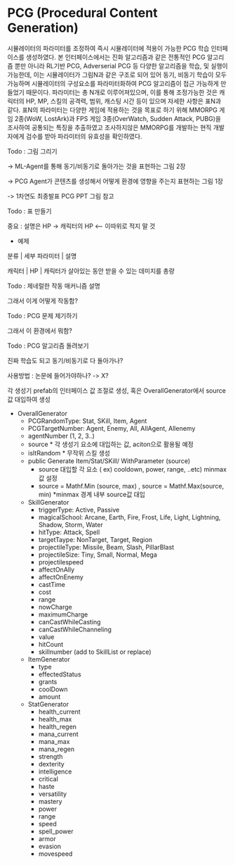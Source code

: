 # PCG (Procedural Content Generation)
시뮬레이터의 파라미터를 조정하여 즉시 시뮬레이터에 적용이 가능한 PCG 학습 인터페이스를 생성하였다. 본 인터페이스에서는 진화 알고리즘과 같은 전통적인 PCG 알고리즘 뿐만 아니라 RL기반 PCG, Adverserial PCG 등 다양한 알고리즘을 학습, 및 실행이 가능한데, 이는 시뮬레이터가 그림N과 같은 구조로 되어 있어 동기, 비동기 학습이 모두 가능하며 시뮬레이터의 구성요소를 파라미터화하여 PCG 알고리즘이 접근 가능하게 만들었기 때문이다. 파라미터는 총 N개로 이루어져있으며, 이를 통해 조정가능한 것은 캐릭터의 HP, MP, 스킬의 공격력, 범위, 캐스팅 시간 등이 있으며 자세한 사항은 표N과 같다. 표N의 파라미터는 다양한 게임에 적용하는 것을 목표로 하기 위해 MMORPG 게임 2종(WoW, LostArk)과 FPS 게임 3종(OverWatch, Sudden Attack, PUBG)을 조사하여 공통되는 특징을 추출하였고 조사하지않은 MMORPG를 개발하는 현직 개발자에게 검수를 받아 파라미터의 유효성을 확인하였다. 

Todo : 그림 그리기

-> ML-Agent를 통해 동기/비동기로 돌아가는 것을 표현하는 그림 2장

-> PCG Agent가 콘텐츠를 생성해서 어떻게 환경에 영향을 주는지 표현하는 그림 1장

-> 1차연도 최종발표 PCG PPT 그림 참고

Todo : 표 만들기

중요 : 설명은 HP -> 캐릭터의 HP <-- 이따위로 적지 말 것
* 예제

 분류  | 세부 파라미터 | 설명
 
캐릭터 |      HP      | 캐릭터가 살아있는 동안 받을 수 있는 데미지를 총량

Todo : 제네럴한 작동 매커니즘 설명

그래서 이게 어떻게 작동함?


Todo : PCG 문제 제기하기

그래서 이 환경에서 뭐함?

Todo : PCG 알고리즘 돌려보기

진짜 학습도 되고 동기/비동기로 다 돌아가나?

사용방법 : 논문에 들어가야하나? -> X?

각 생성기 prefab의 인터페이스 값 조절로 생성, 혹은 OverallGenerator에서 source값 대입하여 생성

* OverallGenerator 
    * PCGRandomType: Stat, SKill, Item, Agent
    * PCGTargetNumber: Agent, Enemy, All, AllAgent, Allenemy
    * agentNumber (1, 2, 3..)
    * source * 각 생성기 요소에 대입하는 값, aciton으로 활용될 예정
    * isItRandom * 무작위 스킬 생성
    * public Generate Item/Stat/SKill/ WithParameter (source)
      *  source 대입할 각 요소 ( ex) cooldown, power, range, ..etc) minmax값 설정
      *  source = Mathf.Min (source, max) , source = Mathf.Max(source, min) *minmax 경계 내부 source값 대입
    * SkillGenerator
      * triggerType: Active, Passive
      * magicalSchool: Arcane, Earth, Fire, Frost, Life, Light, Lightning, Shadow, Storm, Water 
      * hitType: Attack, Spell
      * targetTaype: NonTarget, Target, Region
      * projectileType: Missile, Beam, Slash, PillarBlast
      * projectileSize: Tiny, Small, Normal, Mega
      * projectilespeed
      * affectOnAlly
      * affectOnEnemy
      * castTime
      * cost
      * range
      * nowCharge
      * maximumCharge
      * canCastWhileCasting
      * canCastWhileChanneling
      * value
      * hitCount
      * skillnumber (add to SkillList or replace)
    * ItemGenerator
      * type
      * effectedStatus
      * grants
      * coolDown
      * amount
    * StatGenerator
      * health_current
      * health_max
      * health_regen
      * mana_current
      * mana_max
      * mana_regen
      * strength
      * dexterity
      * intelligence
      * critical
      * haste
      * versatility
      * mastery
      * power
      * range
      * speed
      * spell_power
      * armor
      * evasion
      * movespeed

      
